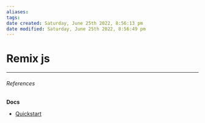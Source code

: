 ```yaml
---
aliases: 
tags: 
date created: Saturday, June 25th 2022, 8:56:13 pm
date modified: Saturday, June 25th 2022, 8:56:49 pm
---
```


# Remix js

---

###### References

**Docs**

- [Quickstart](https://remix.run/docs/en/v1/tutorials/blogs)
